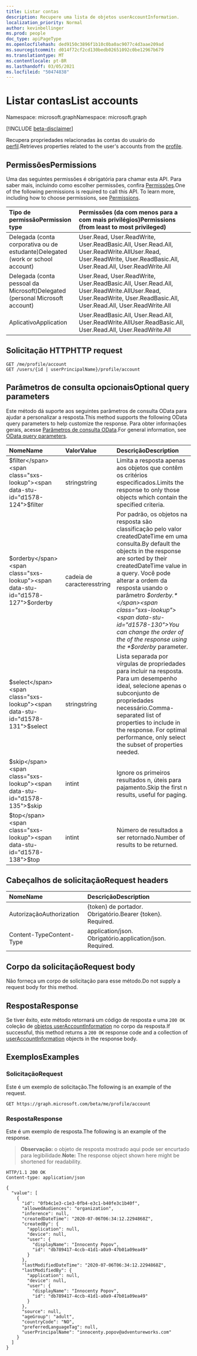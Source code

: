 ```yaml
---
title: Listar contas
description: Recupere uma lista de objetos userAccountInformation.
localization_priority: Normal
author: kevinbellinger
ms.prod: people
doc_type: apiPageType
ms.openlocfilehash: ded9150c3896f1b10c0ba0ac9077c4d3aae209ad
ms.sourcegitcommit: d014f72cf2cd130bedb02651092c0be12967b679
ms.translationtype: MT
ms.contentlocale: pt-BR
ms.lasthandoff: 03/05/2021
ms.locfileid: "50474838"
---
```

# <a name="list-accounts"></a><span data-ttu-id="d1578-103">Listar contas</span><span class="sxs-lookup"><span data-stu-id="d1578-103">List accounts</span></span>

<span data-ttu-id="d1578-104">Namespace: microsoft.graph</span><span class="sxs-lookup"><span data-stu-id="d1578-104">Namespace: microsoft.graph</span></span>

[!INCLUDE [beta-disclaimer](../../includes/beta-disclaimer.md)]

<span data-ttu-id="d1578-105">Recupera propriedades relacionadas às contas do usuário do [perfil](../resources/profile.md).</span><span class="sxs-lookup"><span data-stu-id="d1578-105">Retrieves properties related to the user's accounts from the [profile](../resources/profile.md).</span></span>

## <a name="permissions"></a><span data-ttu-id="d1578-106">Permissões</span><span class="sxs-lookup"><span data-stu-id="d1578-106">Permissions</span></span>

<span data-ttu-id="d1578-p101">Uma das seguintes permissões é obrigatória para chamar esta API. Para saber mais, incluindo como escolher permissões, confira [Permissões](/graph/permissions-reference).</span><span class="sxs-lookup"><span data-stu-id="d1578-p101">One of the following permissions is required to call this API. To learn more, including how to choose permissions, see [Permissions](/graph/permissions-reference).</span></span>

| <span data-ttu-id="d1578-109">Tipo de permissão</span><span class="sxs-lookup"><span data-stu-id="d1578-109">Permission type</span></span>                        | <span data-ttu-id="d1578-110">Permissões (da com menos para a com mais privilégios)</span><span class="sxs-lookup"><span data-stu-id="d1578-110">Permissions (from least to most privileged)</span></span>                                      |
|:---------------------------------------|:---------------------------------------------------------------------------------|
| <span data-ttu-id="d1578-111">Delegada (conta corporativa ou de estudante)</span><span class="sxs-lookup"><span data-stu-id="d1578-111">Delegated (work or school account)</span></span>     | <span data-ttu-id="d1578-112">User.Read, User.ReadWrite, User.ReadBasic.All, User.Read.All, User.ReadWrite.All</span><span class="sxs-lookup"><span data-stu-id="d1578-112">User.Read, User.ReadWrite, User.ReadBasic.All, User.Read.All, User.ReadWrite.All</span></span> |
| <span data-ttu-id="d1578-113">Delegada (conta pessoal da Microsoft)</span><span class="sxs-lookup"><span data-stu-id="d1578-113">Delegated (personal Microsoft account)</span></span> | <span data-ttu-id="d1578-114">User.Read, User.ReadWrite, User.ReadBasic.All, User.Read.All, User.ReadWrite.All</span><span class="sxs-lookup"><span data-stu-id="d1578-114">User.Read, User.ReadWrite, User.ReadBasic.All, User.Read.All, User.ReadWrite.All</span></span> |
| <span data-ttu-id="d1578-115">Aplicativo</span><span class="sxs-lookup"><span data-stu-id="d1578-115">Application</span></span>                            | <span data-ttu-id="d1578-116">User.ReadBasic.All, User.Read.All, User.ReadWrite.All</span><span class="sxs-lookup"><span data-stu-id="d1578-116">User.ReadBasic.All, User.Read.All, User.ReadWrite.All</span></span>                            |

## <a name="http-request"></a><span data-ttu-id="d1578-117">Solicitação HTTP</span><span class="sxs-lookup"><span data-stu-id="d1578-117">HTTP request</span></span>

<!-- { "blockType": "ignored" } -->

```http
GET /me/profile/account
GET /users/{id | userPrincipalName}/profile/account
```

## <a name="optional-query-parameters"></a><span data-ttu-id="d1578-118">Parâmetros de consulta opcionais</span><span class="sxs-lookup"><span data-stu-id="d1578-118">Optional query parameters</span></span>

<span data-ttu-id="d1578-119">Este método dá suporte aos seguintes parâmetros de consulta OData para ajudar a personalizar a resposta.</span><span class="sxs-lookup"><span data-stu-id="d1578-119">This method supports the following OData query parameters to help customize the response.</span></span> <span data-ttu-id="d1578-120">Para obter informações gerais, acesse [Parâmetros de consulta OData](/graph/query-parameters).</span><span class="sxs-lookup"><span data-stu-id="d1578-120">For general information, see [OData query parameters](/graph/query-parameters).</span></span>

|<span data-ttu-id="d1578-121">Nome</span><span class="sxs-lookup"><span data-stu-id="d1578-121">Name</span></span>            |<span data-ttu-id="d1578-122">Valor</span><span class="sxs-lookup"><span data-stu-id="d1578-122">Value</span></span>    |<span data-ttu-id="d1578-123">Descrição</span><span class="sxs-lookup"><span data-stu-id="d1578-123">Description</span></span>                                                                                                                                                                 |
|:---------------|:--------|:---------------------------------------------------------------------------------------------------------------------------------------------------------------------------|
|<span data-ttu-id="d1578-124">$filter</span><span class="sxs-lookup"><span data-stu-id="d1578-124">$filter</span></span>         |<span data-ttu-id="d1578-125">string</span><span class="sxs-lookup"><span data-stu-id="d1578-125">string</span></span>   |<span data-ttu-id="d1578-126">Limita a resposta apenas aos objetos que contêm os critérios especificados.</span><span class="sxs-lookup"><span data-stu-id="d1578-126">Limits the response to only those objects which contain the specified criteria.</span></span>                                                                                             |
|<span data-ttu-id="d1578-127">$orderby</span><span class="sxs-lookup"><span data-stu-id="d1578-127">$orderby</span></span>        |<span data-ttu-id="d1578-128">cadeia de caracteres</span><span class="sxs-lookup"><span data-stu-id="d1578-128">string</span></span>   |<span data-ttu-id="d1578-129">Por padrão, os objetos na resposta são classificação pelo valor createdDateTime em uma consulta.</span><span class="sxs-lookup"><span data-stu-id="d1578-129">By default the objects in the response are sorted by their createdDateTime value in a query.</span></span> <span data-ttu-id="d1578-130">Você pode alterar a ordem da resposta usando o parâmetro *$orderby.*</span><span class="sxs-lookup"><span data-stu-id="d1578-130">You can change the order of the of the response using the *$orderby* parameter.</span></span>|
|<span data-ttu-id="d1578-131">$select</span><span class="sxs-lookup"><span data-stu-id="d1578-131">$select</span></span>         |<span data-ttu-id="d1578-132">string</span><span class="sxs-lookup"><span data-stu-id="d1578-132">string</span></span>   |<span data-ttu-id="d1578-p104">Lista separada por vírgulas de propriedades para incluir na resposta. Para um desempenho ideal, selecione apenas o subconjunto de propriedades necessário.</span><span class="sxs-lookup"><span data-stu-id="d1578-p104">Comma-separated list of properties to include in the response. For optimal performance, only select the subset of properties needed.</span></span>                                        |
|<span data-ttu-id="d1578-135">$skip</span><span class="sxs-lookup"><span data-stu-id="d1578-135">$skip</span></span>           |<span data-ttu-id="d1578-136">int</span><span class="sxs-lookup"><span data-stu-id="d1578-136">int</span></span>      |<span data-ttu-id="d1578-137">Ignore os primeiros resultados n, úteis para pajamento.</span><span class="sxs-lookup"><span data-stu-id="d1578-137">Skip the first n results, useful for paging.</span></span>                                                                                                                                |
|<span data-ttu-id="d1578-138">$top</span><span class="sxs-lookup"><span data-stu-id="d1578-138">$top</span></span>            |<span data-ttu-id="d1578-139">int</span><span class="sxs-lookup"><span data-stu-id="d1578-139">int</span></span>      |<span data-ttu-id="d1578-140">Número de resultados a ser retornado.</span><span class="sxs-lookup"><span data-stu-id="d1578-140">Number of results to be returned.</span></span>                                                                                                                                           |


## <a name="request-headers"></a><span data-ttu-id="d1578-141">Cabeçalhos de solicitação</span><span class="sxs-lookup"><span data-stu-id="d1578-141">Request headers</span></span>

| <span data-ttu-id="d1578-142">Nome</span><span class="sxs-lookup"><span data-stu-id="d1578-142">Name</span></span>           |<span data-ttu-id="d1578-143">Descrição</span><span class="sxs-lookup"><span data-stu-id="d1578-143">Description</span></span>                  |
|:---------------|:----------------------------|
| <span data-ttu-id="d1578-144">Autorização</span><span class="sxs-lookup"><span data-stu-id="d1578-144">Authorization</span></span>  | <span data-ttu-id="d1578-p105">{token} de portador. Obrigatório.</span><span class="sxs-lookup"><span data-stu-id="d1578-p105">Bearer {token}. Required.</span></span>   |
| <span data-ttu-id="d1578-147">Content-Type</span><span class="sxs-lookup"><span data-stu-id="d1578-147">Content-Type</span></span>   | <span data-ttu-id="d1578-p106">application/json. Obrigatório.</span><span class="sxs-lookup"><span data-stu-id="d1578-p106">application/json. Required.</span></span> |

## <a name="request-body"></a><span data-ttu-id="d1578-150">Corpo da solicitação</span><span class="sxs-lookup"><span data-stu-id="d1578-150">Request body</span></span>

<span data-ttu-id="d1578-151">Não forneça um corpo de solicitação para esse método.</span><span class="sxs-lookup"><span data-stu-id="d1578-151">Do not supply a request body for this method.</span></span>

## <a name="response"></a><span data-ttu-id="d1578-152">Resposta</span><span class="sxs-lookup"><span data-stu-id="d1578-152">Response</span></span>

<span data-ttu-id="d1578-153">Se tiver êxito, este método retornará um código de resposta e uma `200 OK` coleção de [objetos userAccountInformation](../resources/useraccountinformation.md) no corpo da resposta.</span><span class="sxs-lookup"><span data-stu-id="d1578-153">If successful, this method returns a `200 OK` response code and a collection of [userAccountInformation](../resources/useraccountinformation.md) objects in the response body.</span></span>

## <a name="examples"></a><span data-ttu-id="d1578-154">Exemplos</span><span class="sxs-lookup"><span data-stu-id="d1578-154">Examples</span></span>

### <a name="request"></a><span data-ttu-id="d1578-155">Solicitação</span><span class="sxs-lookup"><span data-stu-id="d1578-155">Request</span></span>

<span data-ttu-id="d1578-156">Este é um exemplo de solicitação.</span><span class="sxs-lookup"><span data-stu-id="d1578-156">The following is an example of the request.</span></span>

<!-- {
  "blockType": "request",
  "name": "get_account"
}-->

```msgraph-interactive
GET https://graph.microsoft.com/beta/me/profile/account
```


### <a name="response"></a><span data-ttu-id="d1578-157">Resposta</span><span class="sxs-lookup"><span data-stu-id="d1578-157">Response</span></span>

<span data-ttu-id="d1578-158">Este é um exemplo de resposta.</span><span class="sxs-lookup"><span data-stu-id="d1578-158">The following is an example of the response.</span></span>

> <span data-ttu-id="d1578-159">**Observação:** o objeto de resposta mostrado aqui pode ser encurtado para legibilidade.</span><span class="sxs-lookup"><span data-stu-id="d1578-159">**Note:** The response object shown here might be shortened for readability.</span></span>

<!-- {
  "blockType": "response",
  "truncated": true,
  "@odata.type": "microsoft.graph.userAccountInformation",
  "isCollection": true
} -->

```http
HTTP/1.1 200 OK
Content-type: application/json

{
  "value": [
    {
      "id": "0fb4c1e3-c1e3-0fb4-e3c1-b40fe3c1b40f",
      "allowedAudiences": "organization",
      "inference": null,
      "createdDateTime": "2020-07-06T06:34:12.2294868Z",
      "createdBy": {
        "application": null,
        "device": null,
        "user": {
          "displayName": "Innocenty Popov",
          "id": "db789417-4ccb-41d1-a0a9-47b01a09ea49"
        }
      },
      "lastModifiedDateTime": "2020-07-06T06:34:12.2294868Z",
      "lastModifiedBy": {
        "application": null,
        "device": null,
        "user": {
          "displayName": "Innocenty Popov",
          "id": "db789417-4ccb-41d1-a0a9-47b01a09ea49"
        }
      },
      "source": null,
      "ageGroup": "adult",
      "countryCode": "NO",
      "preferredLanguageTag": null,
      "userPrincipalName": "innocenty.popov@adventureworks.com"
    }
  ]
}
```


